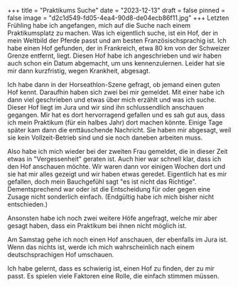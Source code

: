 +++
title = "Praktikums Suche"
date = "2023-12-13"
draft = false
pinned = false
image = "d2c1d549-fd05-4ea4-90d8-de04ecb86f11.jpg"
+++
Letzten Frühling habe ich angefangen, mich auf die Suche nach einem Praktikumsplatz zu machen. Was ich eigentlich suche, ist ein Hof, der in mein Weltbild der Pferde passt und am besten Französischsprachig ist. Ich habe einen Hof gefunden, der in Frankreich, etwa 80 km von der Schweizer Grenze entfernt, liegt. Diesen Hof habe ich angeschrieben und wir haben auch schon ein Datum abgemacht, um uns kennenzulernen. Leider hat sie mir dann kurzfristig, wegen Krankheit, abgesagt. 

Ich habe dann in der Horseathlon-Szene gefragt, ob jemand einen guten Hof kennt. Daraufhin haben sich zwei bei mir gemeldet. Mit einer habe ich dann viel geschrieben und etwas über mich erzählt und was ich suche. Dieser Hof liegt im Jura und wir sind ihn schlussendlich anschauen gegangen. Mir hat es dort hervorragend gefallen und es sah gut aus, dass ich mein Praktikum (für ein halbes Jahr) dort machen könnte. Einige Tage später kam dann die enttäuschende Nachricht. Sie haben mir abgesagt, weil sie kein Vollzeit-Betrieb sind und sie noch daneben arbeiten muss. 

Also habe ich mich wieder bei der zweiten Frau gemeldet, die in dieser Zeit etwas in "Vergessenheit" geraten ist. Auch hier war schnell klar, dass ich den Hof anschauen möchte. Wir waren dann vor einigen Wochen dort und sie hat mir alles gezeigt und wir haben etwas geredet. Eigentlich hat es mir gefallen, doch mein Bauchgefühl sagt "es ist nicht das Richtige". Dementsprechend war oder ist die Entscheidung für oder gegen eine Zusage nicht sonderlich einfach. (Endgültig habe ich mich bisher nicht entschieden.) 

Ansonsten habe ich noch zwei weitere Höfe angefragt, welche mir aber gesagt haben, dass ein Praktikum bei ihnen nicht möglich ist. 

Am Samstag gehe ich noch einen Hof anschauen, der ebenfalls im Jura ist. Wenn das nichts ist, werde ich mich wahrscheinlich nach einem deutschsprachigen Hof umschauen. 

Ich habe gelernt, dass es schwierig ist, einen Hof zu finden, der zu mir passt. Es spielen viele Faktoren eine Rolle, die einfach stimmen müssen.